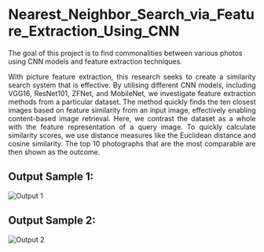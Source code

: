 # Nearest_Neighbor_Search_via_Feature_Extraction_Using_CNN

The goal of this project is to find commonalities between various photos using CNN models and feature extraction techniques.


<p align="justify">
With picture feature extraction, this research seeks to create a similarity search system that is effective. By utilising different CNN models, including VGG16, ResNet101, ZFNet, and MobileNet, we investigate feature extraction methods from a particular dataset. The method quickly finds the ten closest images based on feature similarity from an input image, effectively enabling content-based image retrieval.
Here, we contrast the dataset as a whole with the feature representation of a query image. To quickly calculate similarity scores, we use distance measures like the Euclidean distance and cosine similarity. The top 10 photographs that are the most comparable are then shown as the outcome.

</p>

## Output Sample 1:
![Output 1](https://www.linkpicture.com/q/Screenshot-2023-06-11-165648.jpg)

## Output Sample 2:
![Output 2](https://www.linkpicture.com/q/Screenshot-2023-06-11-170009.jpg)
